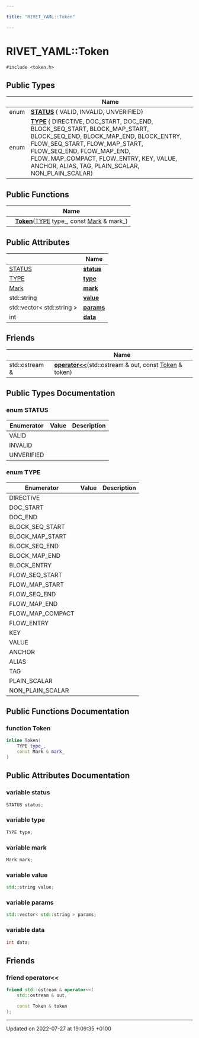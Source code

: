 ```yaml
---

title: "RIVET_YAML::Token"

---
```


# RIVET_YAML::Token






`#include <token.h>`

## Public Types

|                | Name           |
| -------------- | -------------- |
| enum| **[STATUS](http://example.org/classes/structrivet__yaml_1_1token/#enum-status)** { VALID, INVALID, UNVERIFIED} |
| enum| **[TYPE](http://example.org/classes/structrivet__yaml_1_1token/#enum-type)** { DIRECTIVE, DOC_START, DOC_END, BLOCK_SEQ_START, BLOCK_MAP_START, BLOCK_SEQ_END, BLOCK_MAP_END, BLOCK_ENTRY, FLOW_SEQ_START, FLOW_MAP_START, FLOW_SEQ_END, FLOW_MAP_END, FLOW_MAP_COMPACT, FLOW_ENTRY, KEY, VALUE, ANCHOR, ALIAS, TAG, PLAIN_SCALAR, NON_PLAIN_SCALAR} |

## Public Functions

|                | Name           |
| -------------- | -------------- |
| | **[Token](http://example.org/classes/structrivet__yaml_1_1token/#function-token)**(<a href="http://example.org/classes/structrivet__yaml_1_1token/#enum-type">TYPE</a> type_, const <a href="http://example.org/classes/structrivet__yaml_1_1mark/">Mark</a> & mark_) |

## Public Attributes

|                | Name           |
| -------------- | -------------- |
| <a href="http://example.org/classes/structrivet__yaml_1_1token/#enum-status">STATUS</a> | **[status](http://example.org/classes/structrivet__yaml_1_1token/#variable-status)**  |
| <a href="http://example.org/classes/structrivet__yaml_1_1token/#enum-type">TYPE</a> | **[type](http://example.org/classes/structrivet__yaml_1_1token/#variable-type)**  |
| <a href="http://example.org/classes/structrivet__yaml_1_1mark/">Mark</a> | **[mark](http://example.org/classes/structrivet__yaml_1_1token/#variable-mark)**  |
| std::string | **[value](http://example.org/classes/structrivet__yaml_1_1token/#variable-value)**  |
| std::vector< std::string > | **[params](http://example.org/classes/structrivet__yaml_1_1token/#variable-params)**  |
| int | **[data](http://example.org/classes/structrivet__yaml_1_1token/#variable-data)**  |

## Friends

|                | Name           |
| -------------- | -------------- |
| std::ostream & | **[operator<<](http://example.org/classes/structrivet__yaml_1_1token/#friend-operator<<)**(std::ostream & out, const <a href="http://example.org/classes/structrivet__yaml_1_1token/">Token</a> & token)  |

## Public Types Documentation

### enum STATUS

| Enumerator | Value | Description |
| ---------- | ----- | ----------- |
| VALID | |   |
| INVALID | |   |
| UNVERIFIED | |   |




### enum TYPE

| Enumerator | Value | Description |
| ---------- | ----- | ----------- |
| DIRECTIVE | |   |
| DOC_START | |   |
| DOC_END | |   |
| BLOCK_SEQ_START | |   |
| BLOCK_MAP_START | |   |
| BLOCK_SEQ_END | |   |
| BLOCK_MAP_END | |   |
| BLOCK_ENTRY | |   |
| FLOW_SEQ_START | |   |
| FLOW_MAP_START | |   |
| FLOW_SEQ_END | |   |
| FLOW_MAP_END | |   |
| FLOW_MAP_COMPACT | |   |
| FLOW_ENTRY | |   |
| KEY | |   |
| VALUE | |   |
| ANCHOR | |   |
| ALIAS | |   |
| TAG | |   |
| PLAIN_SCALAR | |   |
| NON_PLAIN_SCALAR | |   |




## Public Functions Documentation

### function Token

```cpp
inline Token(
    TYPE type_,
    const Mark & mark_
)
```


## Public Attributes Documentation

### variable status

```cpp
STATUS status;
```


### variable type

```cpp
TYPE type;
```


### variable mark

```cpp
Mark mark;
```


### variable value

```cpp
std::string value;
```


### variable params

```cpp
std::vector< std::string > params;
```


### variable data

```cpp
int data;
```


## Friends

### friend operator<<

```cpp
friend std::ostream & operator<<(
    std::ostream & out,

    const Token & token
);
```


-------------------------------

Updated on 2022-07-27 at 19:09:35 +0100